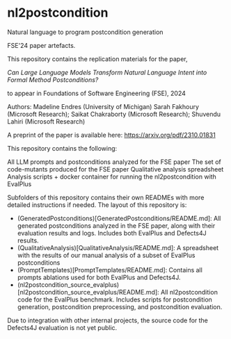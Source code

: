 # nl2postcondition

Natural language to program postcondition generation

FSE'24 paper artefacts. 


This repository contains the replication materials for the paper, 

*Can Large Language Models Transform Natural Language Intent into Formal Method Postconditions?*

to appear in Foundations of Software Engineering (FSE), 2024

Authors:    Madeline Endres (University of Michigan)
            Sarah Fakhoury (Microsoft Research);
            Saikat Chakraborty (Microsoft Research);
            Shuvendu Lahiri (Microsoft Research)

A preprint of the paper is available here: https://arxiv.org/pdf/2310.01831

This repository contains the following:

All LLM prompts and postconditions analyzed for the FSE paper
The set of code-mutants produced for the FSE paper
Qualitative analysis spreadsheet
Analysis scripts + docker container for running the nl2postcondition with EvalPlus

Subfolders of this repository contains their own READMEs with more detailed instructions if needed. The layout of this repository is:

* (GeneratedPostconditions)[GeneratedPostconditions/README.md]: All generated postconditions analyzed in the FSE paper, along with their evaluation results and logs. Includes both EvalPlus and Defects4J results.
* (QualitativeAnalysis)[QualitativeAnalysis/README.md]: A spreadsheet with the results of our manual analysis of a subset of EvalPlus postconditions
* (PromptTemplates)[PromptTemplates/README.md]: Contains all prompts ablations used for both EvalPlus and Defects4J. 
* (nl2postcondition_source_evalplus)[nl2postcondition_source_evalplus/README.md]: All nl2postcondition code for the EvalPlus benchmark. Includes scripts for postcondition generation, postcondition preprocessing, and postcondition evaluation.

Due to integration with other internal projects, the source code for the Defects4J evaluation is not yet public.



